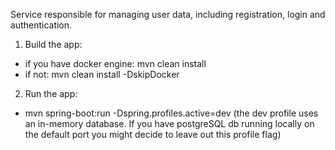 Service responsible for managing user data, including registration, login and authentication.

1. Build the app:
* if you have docker engine: mvn clean install
* if not: mvn clean install -DskipDocker

2. Run the app:
* mvn spring-boot:run -Dspring.profiles.active=dev
(the dev profile uses an in-memory database. If you have postgreSQL db running locally on the default port you might decide to leave out this profile flag)

